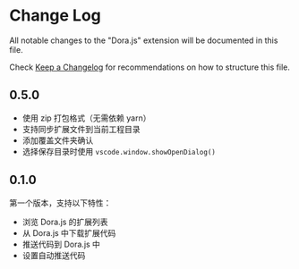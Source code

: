 # Change Log

All notable changes to the "Dora.js" extension will be documented in this file.

Check [Keep a Changelog](http://keepachangelog.com/) for recommendations on how to structure this file.

## 0.5.0
 - 使用 zip 打包格式（无需依赖 yarn）
 - 支持同步扩展文件到当前工程目录
 - 添加覆盖文件夹确认
 - 选择保存目录时使用 `vscode.window.showOpenDialog()`

## 0.1.0
第一个版本，支持以下特性：
 - 浏览 Dora.js 的扩展列表
 - 从 Dora.js 中下载扩展代码
 - 推送代码到 Dora.js 中
 - 设置自动推送代码
